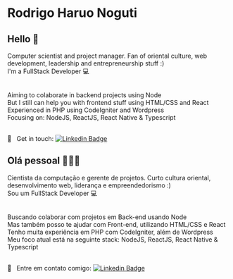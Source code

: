 # Rodrigo Haruo Noguti

## Hello 👋
Computer scientist and project manager. Fan of oriental culture, web development, leadership and entrepreneurship stuff :)
<br/> I'm a FullStack Developer :computer:

 <br/> Aiming to colaborate in backend projects using Node
 <br/> But I still can help you with frontend stuff using HTML/CSS and React
 <br/> Experienced in PHP using CodeIgniter and Wordpress
 <br/> Focusing on: NodeJS, ReactJS, React Native & Typescript
 
 <br/> :email: &nbsp; Get in touch: [![Linkedin Badge](https://img.shields.io/badge/-RodrigoNoguti-blue?style=flat-square&logo=Linkedin&logoColor=white&link=https://www.linkedin.com/in/rodrigo-noguti-itachi/)](https://www.linkedin.com/in/rodrigo-noguti-itachi/) 
 

## Olá pessoal 👋🇧🇷
Cientista da computação e gerente de projetos. Curto cultura oriental, desenvolvimento web, liderança e empreendedorismo :)
<br/> Sou um FullStack Developer :computer:

 <br/> Buscando colaborar com projetos em Back-end usando Node
 <br/> Mas também posso te ajudar com Front-end, utilizando HTML/CSS e React
 <br/> Tenho muita experiência em PHP com CodeIgniter, além de Wordpress
 <br/> Meu foco atual está na seguinte stack: NodeJS, ReactJS, React Native & Typescript
 
 <br/> :email: &nbsp; Entre em contato comigo: [![Linkedin Badge](https://img.shields.io/badge/-RodrigoNoguti-blue?style=flat-square&logo=Linkedin&logoColor=white&link=https://www.linkedin.com/in/rodrigo-noguti-itachi/)](https://www.linkedin.com/in/rodrigo-noguti-itachi/) 
